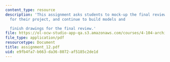 ```yaml
---
content_type: resource
description: 'This assignment asks students to mock-up the final review materials
  for their project, and continue to build models and

  finish drawings for the final review.'
file: https://ol-ocw-studio-app-qa.s3.amazonaws.com/courses/4-104-architecture-studio-intentions-spring-2005/e9fb4fa7b663da368072af5185c2de1d_assignment_12.pdf
file_type: application/pdf
resourcetype: Document
title: assignment_12.pdf
uid: e9fb4fa7-b663-da36-8072-af5185c2de1d
---
```

